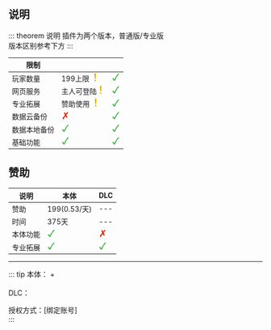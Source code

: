 ## 说明

::: theorem 说明
插件为两个版本，普通版/专业版  
版本区别参考下方
:::



| 限制         | <Badge type="warning" text="普通"/> | <Badge text="专业"/>   |
| ------------ | ----------------------------------- | ---------------------- |
| 玩家数量     | 199上限  ![注意](./image/g.png)     | ![支持](./image/d.png) |
| 网页服务     | 主人可登陆![注意](./image/g.png)    | ![支持](./image/d.png) |
| 专业拓展     | 赞助使用 ![注意](./image/g.png)     | ![支持](./image/d.png) |
| 数据云备份   | ![不支持](./image/c.png)            | ![支持](./image/d.png) |
| 数据本地备份 | ![支持](./image/d.png)              | ![支持](./image/d.png) |
| 基础功能     | ![支持](./image/d.png)              | ![支持](./image/d.png) |
  



<!-- | 本地数据对接(暂时关闭) |/ | / | -->
## 赞助

| 说明     | 本体                   | DLC                      |
| -------- | ---------------------- | ------------------------ |
| 赞助     | 199(0.53/天)           | ---                      |
| 时间     | 375天                  | ---                      |
| 本体功能 | ![支持](./image/d.png) | ![不支持](./image/c.png) |
| 专业拓展 | ![支持](./image/d.png) | ![支持](./image/d.png)   |
<!-- 50(0.13/天) -->
* * * * *

::: tip 
本体：<Badge text="本体"/> + <Badge type="warning" text="专业拓展"/><br><br>
DLC：<Badge type="warning" text="专业拓展"/><br>

授权方式：[绑定账号]  
:::